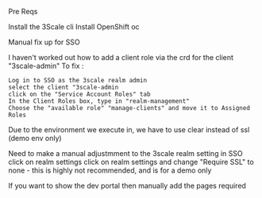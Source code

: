 Pre Reqs

Install the 3Scale cli
Install OpenShift oc



Manual fix up for SSO

I haven't worked out how to add a client role via the crd for the client "3scale-admin"
To fix :

    Log in to SSO as the 3scale realm admin
    select the client "3scale-admin
    click on the "Service Account Roles" tab
    In the Client Roles box, type in "realm-management" 
    Choose the "available role" "manage-clients" and move it to Assigned Roles

Due to the environment we execute in, we have to use clear instead of ssl (demo env only)

Need to make a manual adjustmment to the 3scale realm setting in SSO
    click on realm settings
    click on realm settings and change "Require SSL" to none - this is highly not recommended, and is for a demo only

If you want to show the dev portal then manually add the pages required